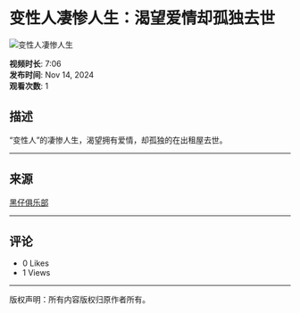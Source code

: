# 变性人凄惨人生：渴望爱情却孤独去世

![变性人凄惨人生](https://yt3.ggpht.com/DoqOwgLPpb93SjQc6tdZ6Q7JxUDeEj1I-5HQH9FPRSDigUDnsbZ4DQrWWin93T7ty-vBGjqs=s48-c-k-c0x00ffffff-no-rj)

**视频时长**: 7:06  
**发布时间**: Nov 14, 2024  
**观看次数**: 1  

## 描述
“变性人”的凄惨人生，渴望拥有爱情，却孤独的在出租屋去世。

---

## 来源
[黑仔俱乐部](https://www.youtube.com/channel/UCy6Bf4Z-vdZGjjXUDdrqwQQ)

---

## 评论
* 0 Likes
* 1 Views

---

版权声明：所有内容版权归原作者所有。